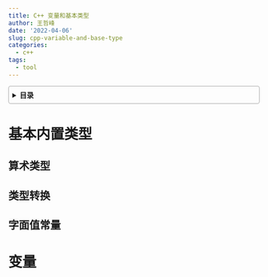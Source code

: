 ```yaml
---
title: C++ 变量和基本类型
author: 王哲峰
date: '2022-04-06'
slug: cpp-variable-and-base-type
categories:
  - c++
tags:
  - tool
---
```


<style>
details {
    border: 1px solid #aaa;
    border-radius: 4px;
    padding: .5em .5em 0;
}
summary {
    font-weight: bold;
    margin: -.5em -.5em 0;
    padding: .5em;
}
details[open] {
    padding: .5em;
}
details[open] summary {
    border-bottom: 1px solid #aaa;
    margin-bottom: .5em;
}
</style>

<details><summary>目录</summary><p>

- [基本内置类型](#基本内置类型)
  - [算术类型](#算术类型)
  - [类型转换](#类型转换)
  - [字面值常量](#字面值常量)
- [变量](#变量)
</p></details><p></p>


# 基本内置类型



## 算术类型



## 类型转换



## 字面值常量



# 变量

